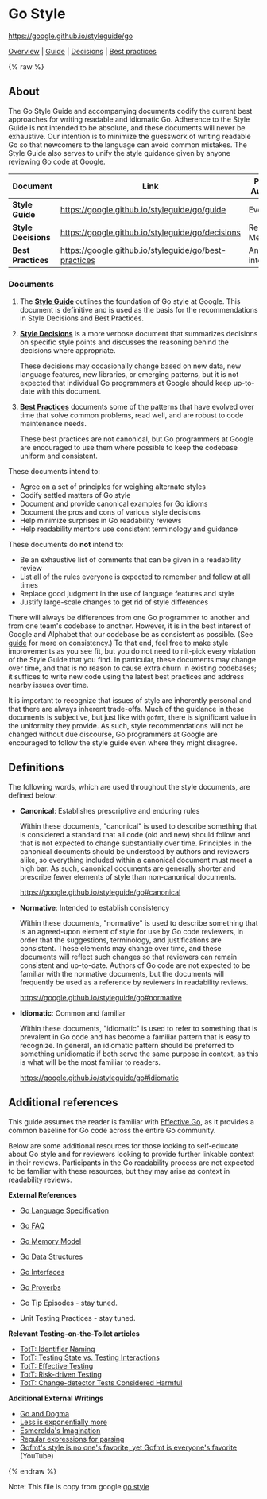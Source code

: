 # Go Style

https://google.github.io/styleguide/go

[Overview](index) | [Guide](guide) | [Decisions](decisions) |
[Best practices](best-practices)

<!--

-->

{% raw %}

<a id="about"></a>

## About

The Go Style Guide and accompanying documents codify the current best approaches
for writing readable and idiomatic Go. Adherence to the Style Guide is not
intended to be absolute, and these documents will never be exhaustive. Our
intention is to minimize the guesswork of writing readable Go so that newcomers
to the language can avoid common mistakes. The Style Guide also serves to unify
the style guidance given by anyone reviewing Go code at Google.

Document            | Link                                                  | Primary Audience    | [Normative] | [Canonical]
------------------- | ----------------------------------------------------- | ------------------- | ----------- | -----------
**Style Guide**     | https://google.github.io/styleguide/go/guide          | Everyone            | Yes         | Yes
**Style Decisions** | https://google.github.io/styleguide/go/decisions      | Readability Mentors | Yes         | No
**Best Practices**  | https://google.github.io/styleguide/go/best-practices | Anyone interested   | No          | No

[Normative]: #normative
[Canonical]: #canonical

<a id="docs"></a>

### Documents

1.  The **[Style Guide](https://google.github.io/styleguide/go/guide)** outlines
    the foundation of Go style at Google. This document is definitive and is
    used as the basis for the recommendations in Style Decisions and Best
    Practices.

1.  **[Style Decisions](https://google.github.io/styleguide/go/decisions)** is a
    more verbose document that summarizes decisions on specific style points and
    discusses the reasoning behind the decisions where appropriate.

    These decisions may occasionally change based on new data, new language
    features, new libraries, or emerging patterns, but it is not expected that
    individual Go programmers at Google should keep up-to-date with this
    document.

1.  **[Best Practices](https://google.github.io/styleguide/go/best-practices)**
    documents some of the patterns that have evolved over time that solve common
    problems, read well, and are robust to code maintenance needs.

    These best practices are not canonical, but Go programmers at Google are
    encouraged to use them where possible to keep the codebase uniform and
    consistent.

These documents intend to:

*   Agree on a set of principles for weighing alternate styles
*   Codify settled matters of Go style
*   Document and provide canonical examples for Go idioms
*   Document the pros and cons of various style decisions
*   Help minimize surprises in Go readability reviews
*   Help readability mentors use consistent terminology and guidance

These documents do **not** intend to:

*   Be an exhaustive list of comments that can be given in a readability review
*   List all of the rules everyone is expected to remember and follow at all
    times
*   Replace good judgment in the use of language features and style
*   Justify large-scale changes to get rid of style differences

There will always be differences from one Go programmer to another and from one
team's codebase to another. However, it is in the best interest of Google and
Alphabet that our codebase be as consistent as possible. (See
[guide](guide#consistency) for more on consistency.) To that end, feel free to
make style improvements as you see fit, but you do not need to nit-pick every
violation of the Style Guide that you find. In particular, these documents may
change over time, and that is no reason to cause extra churn in existing
codebases; it suffices to write new code using the latest best practices and
address nearby issues over time.

It is important to recognize that issues of style are inherently personal and
that there are always inherent trade-offs. Much of the guidance in these
documents is subjective, but just like with `gofmt`, there is significant value
in the uniformity they provide. As such, style recommendations will not be
changed without due discourse, Go programmers at Google are encouraged to follow
the style guide even where they might disagree.

<a id="definitions"></a>

## Definitions

The following words, which are used throughout the style documents, are defined
below:

*   **Canonical**: Establishes prescriptive and enduring rules
    <a id="canonical"></a>

    Within these documents, "canonical" is used to describe something that is
    considered a standard that all code (old and new) should follow and that is
    not expected to change substantially over time. Principles in the canonical
    documents should be understood by authors and reviewers alike, so everything
    included within a canonical document must meet a high bar. As such,
    canonical documents are generally shorter and prescribe fewer elements of
    style than non-canonical documents.

    https://google.github.io/styleguide/go#canonical

*   **Normative**: Intended to establish consistency <a id="normative"></a>

    Within these documents, "normative" is used to describe something that is an
    agreed-upon element of style for use by Go code reviewers, in order that the
    suggestions, terminology, and justifications are consistent. These elements
    may change over time, and these documents will reflect such changes so that
    reviewers can remain consistent and up-to-date. Authors of Go code are not
    expected to be familiar with the normative documents, but the documents will
    frequently be used as a reference by reviewers in readability reviews.

    https://google.github.io/styleguide/go#normative

*   **Idiomatic**: Common and familiar <a id="idiomatic"></a>

    Within these documents, "idiomatic" is used to refer to something that is
    prevalent in Go code and has become a familiar pattern that is easy to
    recognize. In general, an idiomatic pattern should be preferred to something
    unidiomatic if both serve the same purpose in context, as this is what will
    be the most familiar to readers.

    https://google.github.io/styleguide/go#idiomatic

<a id="references"></a>

## Additional references

This guide assumes the reader is familiar with [Effective Go], as it provides a
common baseline for Go code across the entire Go community.

Below are some additional resources for those looking to self-educate about Go
style and for reviewers looking to provide further linkable context in their
reviews. Participants in the Go readability process are not expected to be
familiar with these resources, but they may arise as context in readability
reviews.

[Effective Go]: https://go.dev/doc/effective_go

**External References**

*   [Go Language Specification](https://go.dev/ref/spec)
*   [Go FAQ](https://go.dev/doc/faq)
*   [Go Memory Model](https://go.dev/ref/mem)
*   [Go Data Structures](https://research.swtch.com/godata)
*   [Go Interfaces](https://research.swtch.com/interfaces)
*   [Go Proverbs](https://go-proverbs.github.io/)

*   <a id="gotip"></a> Go Tip Episodes - stay tuned.

*   <a id="unit-testing-practices"></a> Unit Testing Practices - stay tuned.

**Relevant Testing-on-the-Toilet articles**

*   [TotT: Identifier Naming][tott-431]
*   [TotT: Testing State vs. Testing Interactions][tott-281]
*   [TotT: Effective Testing][tott-324]
*   [TotT: Risk-driven Testing][tott-329]
*   [TotT: Change-detector Tests Considered Harmful][tott-350]

[tott-431]: https://testing.googleblog.com/2017/10/code-health-identifiernamingpostforworl.html
[tott-281]: https://testing.googleblog.com/2013/03/testing-on-toilet-testing-state-vs.html
[tott-324]: https://testing.googleblog.com/2014/05/testing-on-toilet-effective-testing.html
[tott-329]: https://testing.googleblog.com/2014/05/testing-on-toilet-risk-driven-testing.html
[tott-350]: https://testing.googleblog.com/2015/01/testing-on-toilet-change-detector-tests.html

**Additional External Writings**

*   [Go and Dogma](https://research.swtch.com/dogma)
*   [Less is exponentially more](https://commandcenter.blogspot.com/2012/06/less-is-exponentially-more.html)
*   [Esmerelda's Imagination](https://commandcenter.blogspot.com/2011/12/esmereldas-imagination.html)
*   [Regular expressions for parsing](https://commandcenter.blogspot.com/2011/08/regular-expressions-in-lexing-and.html)
*   [Gofmt's style is no one's favorite, yet Gofmt is everyone's favorite](https://www.youtube.com/watch?v=PAAkCSZUG1c&t=8m43s)
    (YouTube)

<!--

-->

{% endraw %}

Note: This file is copy from google [go style](https://github.com/google/styleguide/tree/gh-pages/go)
